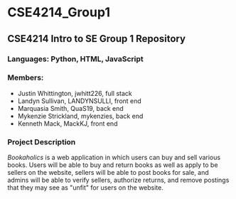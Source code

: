 # CSE4214_Group1
## CSE4214 Intro to SE Group 1 Repository
### Languages: Python, HTML, JavaScript
### Members:
- Justin Whittington, jwhitt226, full stack
- Landyn Sullivan, LANDYNSULLI, front end
- Marquasia Smith, QuaS19, back end
- Mykenzie Strickland, mykenzies, back end
- Kenneth Mack, MackKJ, front end
### Project Description
*Bookaholics* is a web application in which users can buy and sell various books. Users will be able to buy and return books as well as apply to be sellers on the website, sellers will be able to post books for sale, and admins will be able to verify sellers, authorize returns, and remove postings that they may see as "unfit" for users on the website.
